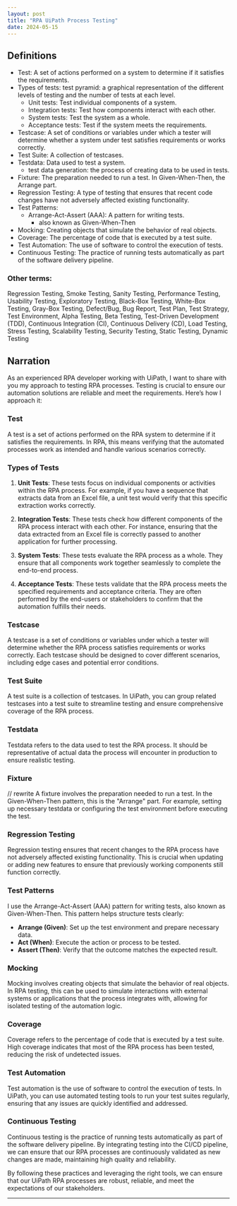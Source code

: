 ```yaml
---
layout: post
title: "RPA UiPath Process Testing"
date: 2024-05-15
---
```


## Definitions

- Test: A set of actions performed on a system to determine if it satisfies the requirements.
- Types of tests:
  test pyramid: a graphical representation of the different levels of testing and the number of tests at each level.
  - Unit tests: Test individual components of a system.
  - Integration tests: Test how components interact with each other.
  - System tests: Test the system as a whole.
  - Acceptance tests: Test if the system meets the requirements.
- Testcase: A set of conditions or variables under which a tester will determine whether a system under test satisfies requirements or works correctly.
- Test Suite: A collection of testcases.
- Testdata: Data used to test a system.
  - test data generation: the process of creating data to be used in tests.
- Fixture: The preparation needed to run a test. In Given-When-Then, the Arrange part.
- Regression Testing: A type of testing that ensures that recent code changes have not adversely affected existing functionality.
- Test Patterns:
  - Arrange-Act-Assert (AAA): A pattern for writing tests.
    - also known as Given-When-Then
- Mocking: Creating objects that simulate the behavior of real objects.
- Coverage: The percentage of code that is executed by a test suite.
- Test Automation: The use of software to control the execution of tests.
- Continuous Testing: The practice of running tests automatically as part of the software delivery pipeline.

### Other terms:

Regression Testing, Smoke Testing, Sanity Testing, Performance Testing, Usability Testing, Exploratory Testing, Black-Box Testing, White-Box Testing, Gray-Box Testing, Defect/Bug, Bug Report, Test Plan, Test Strategy, Test Environment, Alpha Testing, Beta Testing, Test-Driven Development (TDD), Continuous Integration (CI), Continuous Delivery (CD), Load Testing, Stress Testing, Scalability Testing, Security Testing, Static Testing, Dynamic Testing

## Narration

As an experienced RPA developer working with UiPath, I want to share with you my approach to testing RPA processes. Testing is crucial to ensure our automation solutions are reliable and meet the requirements. Here’s how I approach it:

### Test

A test is a set of actions performed on the RPA system to determine if it satisfies the requirements. In RPA, this means verifying that the automated processes work as intended and handle various scenarios correctly.

### Types of Tests

1. **Unit Tests**: These tests focus on individual components or activities within the RPA process. For example, if you have a sequence that extracts data from an Excel file, a unit test would verify that this specific extraction works correctly.

2. **Integration Tests**: These tests check how different components of the RPA process interact with each other. For instance, ensuring that the data extracted from an Excel file is correctly passed to another application for further processing.

3. **System Tests**: These tests evaluate the RPA process as a whole. They ensure that all components work together seamlessly to complete the end-to-end process.

4. **Acceptance Tests**: These tests validate that the RPA process meets the specified requirements and acceptance criteria. They are often performed by the end-users or stakeholders to confirm that the automation fulfills their needs.

### Testcase

A testcase is a set of conditions or variables under which a tester will determine whether the RPA process satisfies requirements or works correctly. Each testcase should be designed to cover different scenarios, including edge cases and potential error conditions.

### Test Suite

A test suite is a collection of testcases. In UiPath, you can group related testcases into a test suite to streamline testing and ensure comprehensive coverage of the RPA process.

### Testdata

Testdata refers to the data used to test the RPA process. It should be representative of actual data the process will encounter in production to ensure realistic testing.

### Fixture

// rewrite
A fixture involves the preparation needed to run a test. In the Given-When-Then pattern, this is the "Arrange" part. For example, setting up necessary testdata or configuring the test environment before executing the test.

### Regression Testing

Regression testing ensures that recent changes to the RPA process have not adversely affected existing functionality. This is crucial when updating or adding new features to ensure that previously working components still function correctly.

### Test Patterns

I use the Arrange-Act-Assert (AAA) pattern for writing tests, also known as Given-When-Then. This pattern helps structure tests clearly:

- **Arrange (Given)**: Set up the test environment and prepare necessary data.
- **Act (When)**: Execute the action or process to be tested.
- **Assert (Then)**: Verify that the outcome matches the expected result.

### Mocking

Mocking involves creating objects that simulate the behavior of real objects. In RPA testing, this can be used to simulate interactions with external systems or applications that the process integrates with, allowing for isolated testing of the automation logic.

### Coverage

Coverage refers to the percentage of code that is executed by a test suite. High coverage indicates that most of the RPA process has been tested, reducing the risk of undetected issues.

### Test Automation

Test automation is the use of software to control the execution of tests. In UiPath, you can use automated testing tools to run your test suites regularly, ensuring that any issues are quickly identified and addressed.

### Continuous Testing

Continuous testing is the practice of running tests automatically as part of the software delivery pipeline. By integrating testing into the CI/CD pipeline, we can ensure that our RPA processes are continuously validated as new changes are made, maintaining high quality and reliability.

By following these practices and leveraging the right tools, we can ensure that our UiPath RPA processes are robust, reliable, and meet the expectations of our stakeholders.

---

